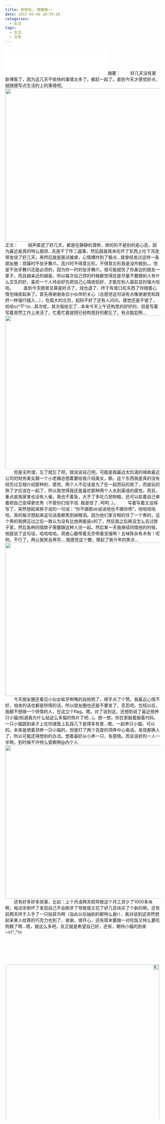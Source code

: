 ```yaml
---
title: 啦啦啦。。略略略~~
date: 2017-03-08 10:59:28
categories:
  - 生活
tags:
  - 生活
  - 日常
---
```

<iframe frameborder="no" border="0" marginwidth="0" marginheight="0" width=330 height=86 src="//music.163.com/outchain/player?type=2&id=413829859&auto=1&height=66"></iframe>
摘要：
　　好几天没有更新博客了，因为这几天不愉快的事情太多了，都赶一起了。直到今天才感觉好点，就随便写点生活的上的事情吧。
    <div align=center>
    <img src="../../../../img/2017-3/483580.jpg" width="700" height="500" />
    </div>
    <!-- more -->
正文：
　　销声匿迹了好几天，都是在静静的潜修，修的的不是别的是心态，因为最近是真的特么狠烦...先是干了件二逼事，然后就是周末吃坏了东西上吐下泻连带发烧了好几天，再然后就是面试被虐，心情爆炸到了极点...我曾经发过这样一条朋友圈：烦躁时不张牙舞爪，高兴时不得意忘形。不得意忘形我是没咋做到。。但是不张牙舞爪还是必须的，因为你一时的张牙舞爪，很可能就伤了你身边的朋友一辈子，而且越亲近的越是。所以每次自己烦的时候都觉得还是尽量不要跟别人有什么交互的好，喜欢一个人待会好先把自己心情收拾好，才能在别人面前显的强大哈哈。
　　直到今天肠胃总算是好点了，烧也退了，终于有胃口吃东西了伴随着心情也嗨皮起来了。首先得谢谢各位小伙伴的关心（总感觉这句话有点像谢谢党和政府一样强行插入...），在偌大的北京，起码不好了还有人问问，感觉还是不错了，哈哈o(^▽^)o...其次呢，其次我给忘了...本来今天上午还构思的好好的，但是写着写着突然工作上来活了，忙着忙着就把已经构思好的都忘了，有点尴尬啊...
    <div align=center>
    <img src="../../../../img/2017-3/20150419H5539_KABWt.jpeg" width="700" height="500" />
    </div>
　　但是无所谓，忘了就忘了吧，就说说自己吧。可能是我最近太饥渴的缘故最近公司的财务美女跟一个小老姨总想着要给我介绍美女，额，这个东西我是真的没有经历过互相介绍那种的，感觉，两个人不应该是为了在一起而玩的熟了，而是玩的熟了才应该在一起了，所以我觉得我还是喜欢那种两个人水到渠成的感觉。而且，重点是我家里也没有人催，我也不着急，大不了多吃几把狗粮，还可以趁着自己单着把自己变得更优秀（不管你们信不信..我是信了..呵呵..）。
　　写着写着又没得写了，突然想起来胖子说的一句话：“你不跟那sb说话他也不跟你喷”，哈哈哈哈哈，真的每次想起来这句话我都笑到掉眼泪。因为他们家合租的住了一个男的，这个男的我俩见过之后一致认为没有比他再能装x的了，然后我之后再没怎么去过胖子家，然后各种同情胖子需要跟这种人住一起。然后某一天我继续同情他的时候，他就说了这句话，哈哈哈哈。简直心酸带着无奈带着坚强啊！五味陈杂有木有！哎哟，不行了，再让我笑会再写....我感觉这个梗，撑起了我今年的笑点...
    <div align=center>
    <img src="../../../../img/2017-3/e37dbf3ee14747d9c6638edc7ed9ba49.jpg" width="700" height="500" />
    </div>
　　今天朋友圈还看见小仙女呲牙咧嘴的自拍照了，顺手点了个赞。我最近心情不好，怕发的话也都是矫情的话，所以朋友圈也还是不要发了，忍忍吧。包括以后，我都不想做一个矫情的人，在这立个flag，嗯。对了说到这，还想到说了最近想养只小猫(知道我为什么贴这么多猫的照片了吧...)。想一想，你在家敲着敲着代码，一只小猫跳到桌子上在你键盘上乱踩几下是得多有爱...嗯，一起养只小猫，可以的。本来是想着领养一只小猫的，但是打了两个百度的领养中心电话，发现都换人了，所以可能还得想别的办法。想着最好从小养一只，有感情。而且说好的一人一半啊，到时候不许特么耍赖啊@内个人
    <div align=center>
    <img src="../../../../img/2017-3/451551.jpg" width="700" height="500" />
    </div>
　　还有好多好多琐事，比如：上个月请两天假导致这个月工资少了1000多块啊，电动牙刷坏了发现自己不会刷牙了导致我又花了好几百块买了个新的啊，还有前两天终于入手了一只姑获鸟啊（自此以后抽到的都特么是r），奥对说到这突然想起来某人给寄的巧克力也到了，谢谢，很开心，还有周末要跟一对吃饭又特么要吃狗粮了啊...嗯，就这么多吧，反正就是希望自己好，还有，期待小猫的到来~o(^_^)o
    <div align=center>
    <img style="transform:rotate(90deg);margin:100px 0;" src="../../../../img/2017-3/27480670075741726.jpg" width="700" height="500" />
    </div>

